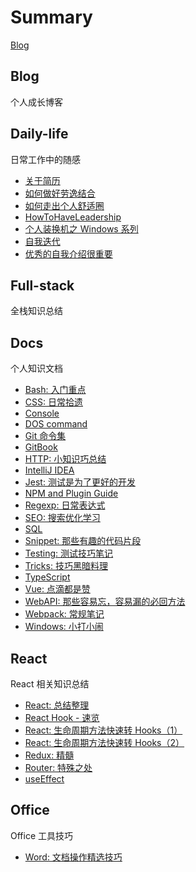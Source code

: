 # Summary

[Blog](README.md)

## Blog
个人成长博客


## Daily-life
日常工作中的随感

* [关于简历](/daily-life/AboutResume.md)
* [如何做好劳逸结合](/daily-life/CombineExertionAndRest.md)
* [如何走出个人舒适圈](/daily-life/GetOutOfYourComfortZone.md)
* [HowToHaveLeadership](/daily-life/HowToHaveLeadership.md)
* [个人装换机之 Windows 系列](/daily-life/InstallSystem-windows.md)
* [自我迭代](/daily-life/SelfReview.md)
* [优秀的自我介绍很重要](/daily-life/TheImportantOfSelfIntroduction.md)

## Full-stack
全栈知识总结


## Docs
个人知识文档

* [Bash: 入门重点](/full-stack/docs/Bash.md)
* [CSS: 日常拾遗](/full-stack/docs/CSS.md)
* [Console](/full-stack/docs/Console.md)
* [DOS command](/full-stack/docs/Dos.md)
* [Git 命令集](/full-stack/docs/Git.md)
* [GitBook](/full-stack/docs/GitBook.md)
* [HTTP: 小知识巧总结](/full-stack/docs/HTTP.md)
* [IntelliJ IDEA](/full-stack/docs/IntelliJ-IDEA.md)
* [Jest: 测试是为了更好的开发](/full-stack/docs/Jest.md)
* [NPM and Plugin Guide](/full-stack/docs/NPM.md)
* [Regexp: 日常表达式](/full-stack/docs/Regexp.md)
* [SEO: 搜索优化学习](/full-stack/docs/SEO.md)
* [SQL](/full-stack/docs/SQL.md)
* [Snippet: 那些有趣的代码片段](/full-stack/docs/Snippet.md)
* [Testing: 测试技巧笔记](/full-stack/docs/Testing.md)
* [Tricks: 技巧黑暗料理](/full-stack/docs/Tricks.md)
* [TypeScript](/full-stack/docs/TypeScript.md)
* [Vue: 点滴都是赞](/full-stack/docs/Vue.md)
* [WebAPI: 那些容易忘，容易漏的必回方法](/full-stack/docs/WebAPI.md)
* [Webpack: 常规笔记](/full-stack/docs/Webpack.md)
* [Windows: 小打小闹](/full-stack/docs/Windows.md)

## React
React 相关知识总结

* [React: 总结整理](/full-stack/react/React.md)
* [React Hook - 速览](/full-stack/docs/ReactHook.md)
* [React: 生命周期方法快速转 Hooks（1）](/full-stack/react/ReactLifeCycleToHooks1.md)
* [React: 生命周期方法快速转 Hooks（2）](/full-stack/react/ReactLifeCycleToHooks2.md)
* [Redux: 精髓](/full-stack/react/Redux.md)
* [Router: 特殊之处](/full-stack/react/Router.md)
* [useEffect](/full-stack/react/useEffect.md)

## Office
Office 工具技巧

* [Word: 文档操作精选技巧](/office/Word.md)
